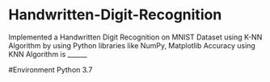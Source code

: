 # Handwritten-Digit-Recognition
Implemented a Handwritten Digit Recognition on MNIST Dataset using K-NN Algorithm by using Python libraries like NumPy, Matplotlib
Accuracy using KNN Algorithm is ______

#Environment
Python 3.7
  
